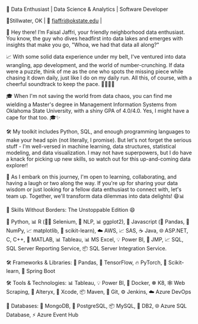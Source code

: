 🚀 Data Enthusiast | Data Science & Analytics | Software Developer

📍Stillwater, OK | 📧 fjaffri@okstate.edu | 

👋 Hey there! I’m Faisal Jaffri, your friendly neighborhood data enthusiast. You know, the guy who dives headfirst into data lakes and emerges with insights that make you go, "Whoa, we had that data all along?"

📈  With some solid data experience under my belt, I've ventured into data wrangling, app development, and the world of number-crunching. If data were a puzzle, think of me as the one who spots the missing piece while chasing it down daily, just like I do on my daily run. All this, of course, with a cheerful soundtrack to keep the pace. 🎵😄🏃‍♂️

🎓 When I'm not saving the world from data chaos, you can find me wielding a Master's degree in Management Information Systems from Oklahoma State University, with a shiny GPA of 4.0/4.0. Yes, I might have a cape for that too. 🎓✨

🛠️ My toolkit includes Python, SQL, and enough programming languages to make your head spin (not literally, I promise). But let's not forget the serious stuff - I'm well-versed in machine learning, data structures, statistical modeling, and data visualization. I may not have superpowers, but I do have a knack for picking up new skills, so watch out for this up-and-coming data explorer!

🚀 As I embark on this journey, I'm open to learning, collaborating, and having a laugh or two along the way. If you're up for sharing your data wisdom or just looking for a fellow data enthusiast to connect with, let's team up. Together, we'll transform data dilemmas into data delights! 😄📊

🚀 Skills Without Borders: The Unstoppable Edition 😄

🐍 Python, 📊 R (🕵️‍♂️ Selenium, 📖 NLP, 📊 ggplot2), 🎨 Javascript (🐼 Pandas, 🔢 NumPy, 📈 matplotlib, 🧠 scikit-learn), ☁️ AWS, 📈 SAS, ☕ Java, 🌐 ASP.NET, C, C++, 🧮 MATLAB, 📊 Tableau, 📊 MS Excel, 💡 Power BI, 🔬 JMP, 📈 SQL, SQL Server Reporting Service, 📦 SQL Server Integration Service.

🛠️ Frameworks & Libraries: 🐼 Pandas, 🧠 TensorFlow, 🔥 PyTorch, 🧪 Scikit-learn, 🚀 Spring Boot

🛠️ Tools & Technologies: 📊 Tableau, 💡 Power BI, 🐳 Docker, ☸️ K8, 🕸️ Web Scraping, 🔄 Alteryx, 📲 Xcode, 📦 Maven, 🐙 Git, ⚙️ Jenkins, ☁️ Azure DevOps

💽 Databases: 🍃 MongoDB, 🐘 PostgreSQL, 📦 MySQL, 🏢 DB2, 🌐 Azure SQL Database, ⚡ Azure Event Hub
